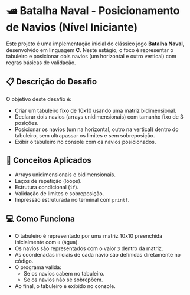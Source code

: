 # 🛥️ Batalha Naval - Posicionamento de Navios (Nível Iniciante)

Este projeto é uma implementação inicial do clássico jogo **Batalha Naval**, desenvolvido em linguagem **C**. Neste estágio, o foco é representar o tabuleiro e posicionar dois navios (um horizontal e outro vertical) com regras básicas de validação.

## 📋 Descrição do Desafio

O objetivo deste desafio é:

- Criar um tabuleiro fixo de 10x10 usando uma matriz bidimensional.
- Declarar dois navios (arrays unidimensionais) com tamanho fixo de 3 posições.
- Posicionar os navios (um na horizontal, outro na vertical) dentro do tabuleiro, sem ultrapassar os limites e sem sobreposição.
- Exibir o tabuleiro no console com os navios posicionados.
  
## 🧠 Conceitos Aplicados

- Arrays unidimensionais e bidimensionais.
- Laços de repetição (loops).
- Estrutura condicional (`if`).
- Validação de limites e sobreposição.
- Impressão estruturada no terminal com `printf`.

## 💻 Como Funciona

- O tabuleiro é representado por uma matriz 10x10 preenchida inicialmente com `0` (água).
- Os navios são representados com o valor `3` dentro da matriz.
- As coordenadas iniciais de cada navio são definidas diretamente no código.
- O programa valida:
  - Se os navios cabem no tabuleiro.
  - Se os navios não se sobrepõem.
- Ao final, o tabuleiro é exibido no console.
